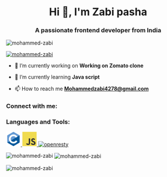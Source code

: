 <h1 align="center">Hi 👋, I'm Zabi pasha</h1>
<h3 align="center">A passionate frontend developer from India</h3>

<p align="left"> <img src="https://komarev.com/ghpvc/?username=mohammed-zabi&label=Profile%20views&color=0e75b6&style=flat" alt="mohammed-zabi" /> </p>

<p align="left"> <a href="https://github.com/ryo-ma/github-profile-trophy"><img src="https://github-profile-trophy.vercel.app/?username=mohammed-zabi" alt="mohammed-zabi" /></a> </p>

- 🔭 I’m currently working on **Working on Zomato clone**

- 🌱 I’m currently learning **Java script**

- 📫 How to reach me **Mohammedzabi4278@gmail.com**

<h3 align="left">Connect with me:</h3>
<p align="left">
</p>

<h3 align="left">Languages and Tools:</h3>
<p align="left"> <a href="https://www.cprogramming.com/" target="_blank" rel="noreferrer"> <img src="https://raw.githubusercontent.com/devicons/devicon/master/icons/c/c-original.svg" alt="c" width="40" height="40"/> </a> <a href="https://developer.mozilla.org/en-US/docs/Web/JavaScript" target="_blank" rel="noreferrer"> <img src="https://raw.githubusercontent.com/devicons/devicon/master/icons/javascript/javascript-original.svg" alt="javascript" width="40" height="40"/> </a> <a href="https://openresty.org/" target="_blank" rel="noreferrer"> <img src="https://openresty.org/images/logo.png" alt="openresty" width="40" height="40"/> </a> </p>

<p><img align="left" src="https://github-readme-stats.vercel.app/api/top-langs?username=mohammed-zabi&show_icons=true&locale=en&layout=compact" alt="mohammed-zabi" /></p>

<p>&nbsp;<img align="center" src="https://github-readme-stats.vercel.app/api?username=mohammed-zabi&show_icons=true&locale=en" alt="mohammed-zabi" /></p>

<p><img align="center" src="https://github-readme-streak-stats.herokuapp.com/?user=mohammed-zabi&" alt="mohammed-zabi" /></p>
